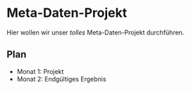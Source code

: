 # Meta-Daten-Projekt
Hier wollen wir unser *tolles* Meta-Daten-Projekt durchführen.
## Plan
*  Monat 1: Projekt
*  Monat 2: Endgültiges Ergebnis
